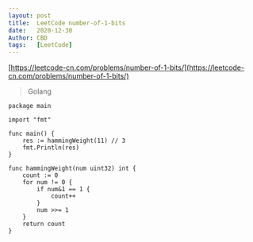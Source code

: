 ```yaml
---
layout: post
title:  LeetCode number-of-1-bits
date:   2020-12-30
Author: CBD
tags:   [LeetCode]
---
```


[https://leetcode-cn.com/problems/number-of-1-bits/](https://leetcode-cn.com/problems/number-of-1-bits/)

> Golang

```golang
package main

import "fmt"

func main() {
	res := hammingWeight(11) // 3
	fmt.Println(res)
}

func hammingWeight(num uint32) int {
	count := 0
	for num != 0 {
		if num&1 == 1 {
			count++
		}
		num >>= 1
	}
	return count
}

```
